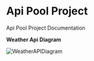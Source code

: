 # Api Pool Project

Api Pool Project Documentation

**Weather Api Diagram**

![WeatherAPIDiagram](https://ibb.co/CvqctC0)
